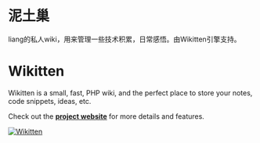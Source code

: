 泥土巢
========
liang的私人wiki，用来管理一些技术积累，日常感悟。由Wikitten引擎支持。

Wikitten
========

Wikitten is a small, fast, PHP wiki, and the perfect place to store your notes, code snippets, ideas, etc.

Check out the **[project website](http://wikitten.vizuina.com)** for more details and features.

[![Wikitten](http://wikitten.vizuina.com/screenshot.png)](http://wikitten.vizuina.com)
